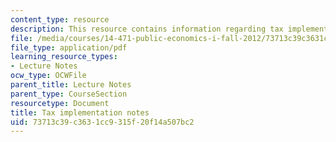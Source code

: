 ```yaml
---
content_type: resource
description: This resource contains information regarding tax implementation notes.
file: /media/courses/14-471-public-economics-i-fall-2012/73713c39c3631cc9315f20f14a507bc2_MIT14_471F12_implementn.pdf
file_type: application/pdf
learning_resource_types:
- Lecture Notes
ocw_type: OCWFile
parent_title: Lecture Notes
parent_type: CourseSection
resourcetype: Document
title: Tax implementation notes
uid: 73713c39-c363-1cc9-315f-20f14a507bc2
---
```

